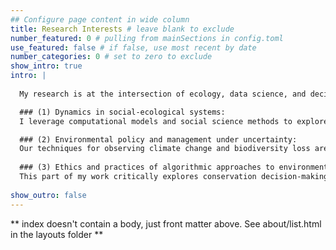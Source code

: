 ```yaml
---
## Configure page content in wide column
title: Research Interests # leave blank to exclude
number_featured: 0 # pulling from mainSections in config.toml
use_featured: false # if false, use most recent by date
number_categories: 0 # set to zero to exclude
show_intro: true
intro: |
  
  My research is at the intersection of ecology, data science, and decision theory. I synthesize data on ecosystems (e.g. biodiversity distributions), social systems (e.g., human perceptions) and institutions (e.g. governance structures) to understand how we can better, and more equitably, manage landscapes and seascapes under uncertainty and global environmental change. My research interests are largely captured by three main themes:

  ### (1) Dynamics in social-ecological systems: 
  I leverage computational models and social science methods to explore the  dynamics of social-ecological systems and examine how complex patterns can emerge from feedbacks between human decisions and ecological processes. I also empirically explore patterns of conservation decisions across space (e.g., across political boundaries) and time, to better understand the impact and efficacy of environmental policies. Most of my work on these problems uses the adoption of sustainable management practices on working landscapes as a case study. 

  ### (2) Environmental policy and management under uncertainty: 
  Our techniques for observing climate change and biodiversity loss are increasingly outpacing our capacity to respond to their drivers and mitigate their impacts.  This part of my work focuses on leveraging methods from decision theory and computer science to make better decisions in the face of environmental uncertainty. I am particularly interested in how we make decisions that are spatial, sequential, and adaptive in non-stationary environmental systems. 
  
  ### (3) Ethics and practices of algorithmic approaches to environmental policy:
  This part of my work critically explores conservation decision-making methods, including those addressed in (2). I situate the use of decision making technology in environmental science/policy in broader societal discussions about the power dynamics, transparency, and biases of data and algorithms.  This part of my work also investigates the efficacy and influence of data-driven global conservation prioritization schemes in decision making about land and sea protection.
  
show_outro: false
---
```


** index doesn't contain a body, just front matter above.
See about/list.html in the layouts folder **

